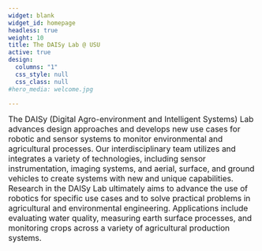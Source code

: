 ```yaml
---
widget: blank
widget_id: homepage
headless: true
weight: 10
title: The DAISy Lab @ USU
active: true
design:
  columns: "1"
  css_style: null
  css_class: null
#hero_media: welcome.jpg

---
```

<font size="3">The DAISy (Digital Agro-environment and Intelligent Systems) Lab advances design approaches and develops new use cases for robotic and sensor systems to monitor environmental and agricultural processes. Our interdisciplinary team utilizes and integrates a variety of technologies, including sensor instrumentation, imaging systems, and aerial, surface, and ground vehicles to create systems with new and unique capabilities. Research in the DAISy Lab ultimately aims to advance the use of robotics for specific use cases and to solve practical problems in agricultural and environmental engineering. Applications include evaluating water quality, measuring earth surface processes, and monitoring crops across a variety of agricultural production systems.  </font>
